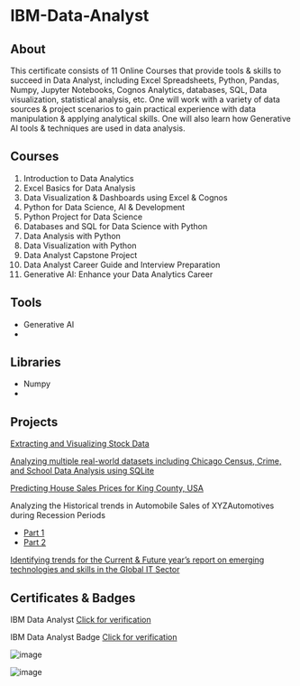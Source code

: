 # IBM-Data-Analyst

## About

This certificate consists of 11 Online Courses that provide tools & skills to succeed in Data Analyst, including Excel Spreadsheets, Python, Pandas, Numpy, Jupyter Notebooks, Cognos Analytics, databases, SQL, Data visualization, statistical analysis, etc. One will work with a variety of data sources & project scenarios to gain practical experience with data manipulation & applying analytical skills. One will also learn how Generative AI tools & techniques are used in data analysis.

## Courses

1. Introduction to Data Analytics
2. Excel Basics for Data Analysis
3. Data Visualization & Dashboards using Excel & Cognos
4. Python for Data Science, AI & Development
5. Python Project for Data Science
6. Databases and SQL for Data Science with Python
7. Data Analysis with Python
8. Data Visualization with Python
9. Data Analyst Capstone Project
10. Data Analyst Career Guide and Interview Preparation
11. Generative AI: Enhance your Data Analytics Career

## Tools
* Generative AI
* 

## Libraries

* Numpy
*

## Projects

[Extracting and Visualizing Stock Data](https://github.com/abiyselassie22/IBM-Data-Analyst/blob/master/05.%20Python%20Project%20for%20Data%20Science/4.%20FinalAssign_Extract%26VisualizeStockData.ipynb)<br>

[Analyzing multiple real-world datasets including Chicago Census, Crime, and School Data Analysis using SQLite](https://github.com/abiyselassie22/IBM-Data-Analyst/blob/master/06.%20Databases%20and%20SQL%20for%20Data%20Science%20with%20Python/5.%20Course%20Assignment/2.%20Mod5_Final_Project.ipynb)<br>

[Predicting House Sales Prices for King County, USA](https://github.com/abiyselassie22/IBM-Data-Analyst/blob/main/07.%20Data%20Analysis%20with%20Python/6.%20Final%20Assignment/House_Sales_in_King_Count_USA.ipynb)<br>

Analyzing the Historical trends in Automobile Sales of XYZAutomotives during Recession Periods
* [Part 1](https://github.com/abiyselassie22/IBM-Data-Analyst/blob/master/08.%20Data%20Visualization%20with%20Python/5.%20Final%20Project%20%26%20Exam/3.%20Final-Assignment.ipynb)<br>
* [Part 2](https://github.com/abiyselassie22/IBM-Data-Analyst/blob/master/08.%20Data%20Visualization%20with%20Python/5.%20Final%20Project%20%26%20Exam/4.%20Final-Assignment-Part-2-Dash.py)<br>

[Identifying trends for the Current & Future year’s report on emerging technologies and skills in the Global IT Sector](https://github.com/abiyselassie22/IBM-Data-Analyst/blob/master/09.%20Data%20Analyst%20Capstone%20Project/5.%20Building%20a%20Dashboard/1.%20IBMDataAnalystCapstone%20Project%20Cognos.pdf)<br>

## Certificates & Badges

IBM Data Analyst [Click for verification](https://coursera.org/verify/professional-cert/MZSWOKW51C87)<br>

IBM Data Analyst Badge [Click for verification](https://www.credly.com/badges/a5b57aa9-a17c-4926-baa3-3c7c86643ef7/public_url)<br>

![image](https://github.com/user-attachments/assets/e5667bdf-ed40-43b2-a925-946a9032769a)

![image](https://github.com/user-attachments/assets/e9e9d3a1-5075-4ce2-9fba-cef0d345b627)

